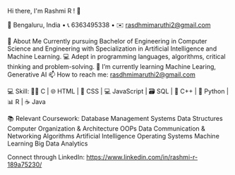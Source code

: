  Hi there, I'm Rashmi R ! 👋
 
📍 Bengaluru, India 
• 📞 6363495338 
• ✉️ rasdhmimaruthi2@gmail.com


🌟 About Me
      Currently pursuing Bachelor of Engineering in Computer Science and Engineering with Specialization in Artificial Intelligence and Machine Learning.
    💻 Adept in programming languages, algorithms, critical thinking  and problem-solving.
    🌱 I’m currently learning Machine Learing, Generative AI
    📫 How to reach me: rasdhmimaruthi2@gmail.com

    
💻 Skill:
   👩‍💻 C | 🌐 HTML | 🎨 CSS | 💻 JavaScript | 🗃️ SQL | 🚀 C++ | 🐍 Python | 📊 R | ☕ Java

   
📚 Relevant Coursework:
    Database Management Systems
    Data Structures
    Computer Organization & Architecture
    OOPs
    Data Communication & Networking
    Algorithms
    Artificial Intelligence
    Operating Systems
    Machine Learning
    Big Data Analytics
    


Connect through LinkedIn:  https://www.linkedin.com/in/rashmi-r-189a75230/



<!---
Rashmi-RR/Rashmi-RR is a ✨ special ✨ repository because its `README.md` (this file) appears on your GitHub profile.
You can click the Preview link to take a look at your changes.
--->
